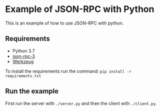 # Example of JSON-RPC with Python
This is an example of how to use JSON-RPC with python.

## Requirements
- Python 3.7
- [json-rpc-3](https://pypi.org/project/json-rpc-3/)
- [Werkzeug](https://pypi.org/project/Werkzeug/)

To install the requirements run the command: `pip install -r requirements.txt` 

## Run the example
First run the server with `./server.py` and then the client with `./client.py`.